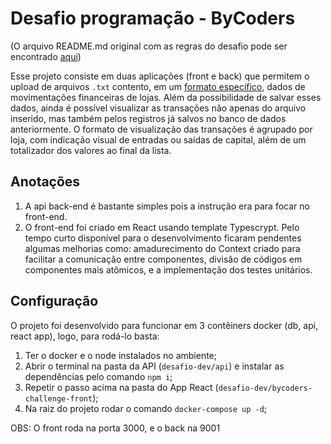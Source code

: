 # Desafio programação - ByCoders

(O arquivo README.md original com as regras do desafio pode ser encontrado [aqui](https://github.com/icarodebarros/desafio-dev/edit/main/README.old.md))

Esse projeto consiste em duas aplicações (front e back) que permitem o upload de arquivos `.txt` contento, em um [formato específico](https://github.com/ByCodersTec/desafio-ruby-on-rails/blob/master/CNAB.txt), dados de movimentações financeiras de lojas. 
Além da possibilidade de salvar esses dados, ainda é possível visualizar as transações não apenas do arquivo inserido, mas também pelos registros já salvos no banco de dados anteriormente. O formato de visualização das transações é agrupado por loja, com indicação visual de entradas ou saídas de capital, além de um totalizador dos valores ao final da lista.

## Anotações

1. A api back-end é bastante simples pois a instrução era para focar no front-end.
2. O front-end foi criado em React usando template Typescrypt. Pelo tempo curto disponível para o desenvolvimento ficaram pendentes algumas melhorias como: amadurecimento do Context criado para facilitar a comunicação entre componentes, divisão de códigos em componentes mais atômicos, e a implementação dos testes unitários.

## Configuração

O projeto foi desenvolvido para funcionar em 3 contêiners docker (db, api, react app), logo, para rodá-lo basta:
1. Ter o docker e o node instalados no ambiente;
3. Abrir o terminal na pasta da API (`desafio-dev/api`) e instalar as dependências pelo comando `npm i`;
4. Repetir o passo acima na pasta do App React (`desafio-dev/bycoders-challenge-front`);
5. Na raiz do projeto rodar o comando `docker-compose up -d`;

OBS: O front roda na porta 3000, e o back na 9001
